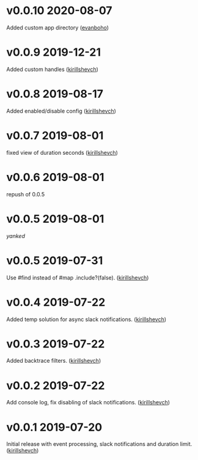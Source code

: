 # v0.0.10 2020-08-07

Added custom app directory ([evanboho](https://github.com/kirillshevch/query_track/pull/60))

# v0.0.9 2019-12-21

Added custom handles ([kirillshevch](https://github.com/kirillshevch/query_track/pull/29))

# v0.0.8 2019-08-17

Added enabled/disable config ([kirillshevch](https://github.com/kirillshevch/query_track/pull/13))

# v0.0.7 2019-08-01

fixed view of duration seconds ([kirillshevch](https://github.com/kirillshevch/query_track/pull/8))

# v0.0.6 2019-08-01

repush of 0.0.5

# v0.0.5 2019-08-01

*yanked*

# v0.0.5 2019-07-31

Use #find instead of #map .include?(false). ([kirillshevch](https://github.com/kirillshevch/query_track/pull/7))

# v0.0.4 2019-07-22

Added temp solution for async slack notifications. ([kirillshevch](https://github.com/kirillshevch/query_track/pull/5))

# v0.0.3 2019-07-22

Added backtrace filters. ([kirillshevch](https://github.com/kirillshevch/query_track/pull/3))

# v0.0.2 2019-07-22

Add console log, fix disabling of slack notifications. ([kirillshevch](https://github.com/kirillshevch/query_track/pull/2))

# v0.0.1 2019-07-20

Initial release with event processing, slack notifications and duration limit. ([kirillshevch](https://github.com/kirillshevch/query_track/pull/1))
